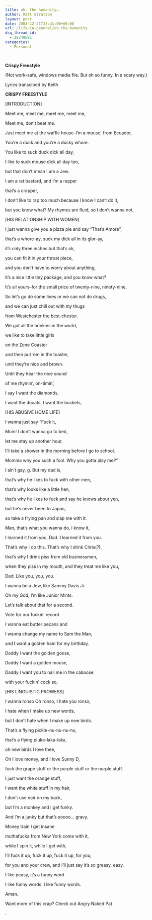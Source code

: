 ```yaml
---
title: oh, the humanity…
author: Matt Stratton
layout: post
date: 2003-12-21T23:41:00+00:00
url: /life-in-general/oh-the-humanity
dsq_thread_id:
  - 28248081
categories:
  - Personal

---
```

**Crispy Freestyle**

(Not work-safe, windows media file. But oh so funny. In a scary way.)

Lyrics transcibed by Keith

**CRISPY FREESTYLE**

[INTRODUCTION]
  
Meet me, meet me, meet me, meet me,
  
Meet me, don&#8217;t beat me.
  
Just meet me at the waffle house&#8211;I&#8217;m a mouse, from Ecuador,
  
You&#8217;re a duck and you&#8217;re a ducky whore.
  
You like to suck duck dick all day,
  
I like to suck mouse dick all day too,
  
but that don&#8217;t mean I am a Jew.
  
I am a rat bastard, and I&#8217;m a rapper
  
that&#8217;s a crapper,
  
I don&#8217;t like to rap too much because I know I can&#8217;t do it,
  
but you know what? My rhymes are fluid, so I don&#8217;t wanna not,

[HIS RELATIONSHIP WITH WOMEN]
  
I just wanna give you a pizza pie and say &#8220;That&#8217;s Amore&#8221;,
  
that&#8217;s a whore-ay, suck my dick all in its glor-ay,
  
it&#8217;s only three inches but that&#8217;s ok,
  
you can fit it in your throat piece,
  
and you don&#8217;t have to worry about anything,
  
it&#8217;s a nice little tiny package, and you know what?
  
It&#8217;s all yours&#8211;for the small price of twenty-nine, ninety-nine,
  
So let&#8217;s go do some lines or we can not do drugs,
  
and we can just chill out with my thugs
  
from Westchester the best-chester.
  
We got all the honkies in the world,
  
we like to take little girls
  
on the Zone Coaster
  
and then put &#8217;em in the toaster,
  
until they&#8217;re nice and brown.
  
Until they hear the nice sound
  
of me rhymin&#8217;, on-timin&#8217;,
  
I say I want the diamonds,
  
I want the ducats, I want the buckets,

[HIS ABUSIVE HOME LIFE]
  
I wanna just say &#8220;Fuck it,
  
Mom! I don&#8217;t wanna go to bed,
  
let me stay up another hour,
  
I&#8217;ll take a shower in the morning before I go to school.
  
Momma why you such a fool. Why you gotta play me?&#8221;
  
I ain&#8217;t gay, g. But my dad is,
  
that&#8217;s why he likes to fuck with other men,
  
that&#8217;s why looks like a little hen,
  
that&#8217;s why he likes to fuck and say he knows about yen,
  
but he&#8217;s never been to Japan,
  
so take a frying pan and slap me with it.
  
Man, that&#8217;s what you wanna do, I know it,
  
I learned it from you, Dad. I learned it from you.
  
That&#8217;s why I do this. That&#8217;s why I drink Chris(?),
  
that&#8217;s why I drink piss from old businessmen,
  
when they piss in my mouth, and they treat me like you,
  
Dad. Like you, you, you.
  
I wanna be a Jew, like Sammy Davis Jr.
  
Oh my God, I&#8217;m like Junior Mints.
  
Let&#8217;s talk about that for a second.
  
Vote for our fuckin&#8217; record
  
I wanna eat butter pecans and
  
I wanna change my name to Sam the Man,
  
and I want a golden ham for my birthday.
  
Daddy I want the golden goose,
  
Daddy I want a golden moose,
  
Daddy I want you to nail me in the caboose
  
with your fuckin&#8217; cock so,

[HIS LINGUISTIC PROWESS]
  
I wanna ronso Oh ronso, I hate you ronso,
  
I hate when I make up new words,
  
but I don&#8217;t hate when I make up new birds.
  
That&#8217;s a flying pickle-nu-nu-nu-nu,
  
that&#8217;s a flying pluka-laka-laka,
  
oh new birds I love thee,
  
Oh I love money, and I love Sunny D,
  
fuck the grape stuff or the purple stuff or the nurple stuff.
  
I just want the orange stuff,
  
I want the white stuff in my hair,
  
I don&#8217;t use nair on my back,
  
but I&#8217;m a monkey and I get funky.
  
And I&#8217;m a junky but that&#8217;s soooo&#8230; gravy.
  
Money train I get insane
  
muthafucka from New York come with it,
  
while I spin it, while I get with,
  
I&#8217;ll fuck it up, fuck it up, fuck it up, for you,
  
for you and your crew, and I&#8217;ll just say it&#8217;s so greasy, easy.
  
I like peasy, it&#8217;s a funny word.
  
I like funny words. I like funny words.
  
Amen.

Want more of this crap? Check out Angry Naked Pat
  
.